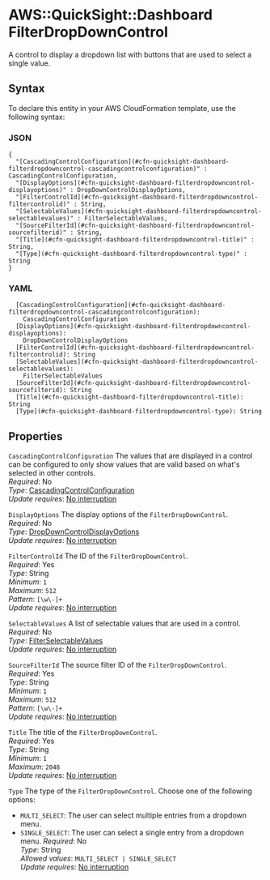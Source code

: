 # AWS::QuickSight::Dashboard FilterDropDownControl<a name="aws-properties-quicksight-dashboard-filterdropdowncontrol"></a>

A control to display a dropdown list with buttons that are used to select a single value\.

## Syntax<a name="aws-properties-quicksight-dashboard-filterdropdowncontrol-syntax"></a>

To declare this entity in your AWS CloudFormation template, use the following syntax:

### JSON<a name="aws-properties-quicksight-dashboard-filterdropdowncontrol-syntax.json"></a>

```
{
  "[CascadingControlConfiguration](#cfn-quicksight-dashboard-filterdropdowncontrol-cascadingcontrolconfiguration)" : CascadingControlConfiguration,
  "[DisplayOptions](#cfn-quicksight-dashboard-filterdropdowncontrol-displayoptions)" : DropDownControlDisplayOptions,
  "[FilterControlId](#cfn-quicksight-dashboard-filterdropdowncontrol-filtercontrolid)" : String,
  "[SelectableValues](#cfn-quicksight-dashboard-filterdropdowncontrol-selectablevalues)" : FilterSelectableValues,
  "[SourceFilterId](#cfn-quicksight-dashboard-filterdropdowncontrol-sourcefilterid)" : String,
  "[Title](#cfn-quicksight-dashboard-filterdropdowncontrol-title)" : String,
  "[Type](#cfn-quicksight-dashboard-filterdropdowncontrol-type)" : String
}
```

### YAML<a name="aws-properties-quicksight-dashboard-filterdropdowncontrol-syntax.yaml"></a>

```
  [CascadingControlConfiguration](#cfn-quicksight-dashboard-filterdropdowncontrol-cascadingcontrolconfiguration): 
    CascadingControlConfiguration
  [DisplayOptions](#cfn-quicksight-dashboard-filterdropdowncontrol-displayoptions): 
    DropDownControlDisplayOptions
  [FilterControlId](#cfn-quicksight-dashboard-filterdropdowncontrol-filtercontrolid): String
  [SelectableValues](#cfn-quicksight-dashboard-filterdropdowncontrol-selectablevalues): 
    FilterSelectableValues
  [SourceFilterId](#cfn-quicksight-dashboard-filterdropdowncontrol-sourcefilterid): String
  [Title](#cfn-quicksight-dashboard-filterdropdowncontrol-title): String
  [Type](#cfn-quicksight-dashboard-filterdropdowncontrol-type): String
```

## Properties<a name="aws-properties-quicksight-dashboard-filterdropdowncontrol-properties"></a>

`CascadingControlConfiguration`  <a name="cfn-quicksight-dashboard-filterdropdowncontrol-cascadingcontrolconfiguration"></a>
The values that are displayed in a control can be configured to only show values that are valid based on what's selected in other controls\.  
*Required*: No  
*Type*: [CascadingControlConfiguration](aws-properties-quicksight-dashboard-cascadingcontrolconfiguration.md)  
*Update requires*: [No interruption](https://docs.aws.amazon.com/AWSCloudFormation/latest/UserGuide/using-cfn-updating-stacks-update-behaviors.html#update-no-interrupt)

`DisplayOptions`  <a name="cfn-quicksight-dashboard-filterdropdowncontrol-displayoptions"></a>
The display options of the `FilterDropDownControl`\.  
*Required*: No  
*Type*: [DropDownControlDisplayOptions](aws-properties-quicksight-dashboard-dropdowncontroldisplayoptions.md)  
*Update requires*: [No interruption](https://docs.aws.amazon.com/AWSCloudFormation/latest/UserGuide/using-cfn-updating-stacks-update-behaviors.html#update-no-interrupt)

`FilterControlId`  <a name="cfn-quicksight-dashboard-filterdropdowncontrol-filtercontrolid"></a>
The ID of the `FilterDropDownControl`\.  
*Required*: Yes  
*Type*: String  
*Minimum*: `1`  
*Maximum*: `512`  
*Pattern*: `[\w\-]+`  
*Update requires*: [No interruption](https://docs.aws.amazon.com/AWSCloudFormation/latest/UserGuide/using-cfn-updating-stacks-update-behaviors.html#update-no-interrupt)

`SelectableValues`  <a name="cfn-quicksight-dashboard-filterdropdowncontrol-selectablevalues"></a>
A list of selectable values that are used in a control\.  
*Required*: No  
*Type*: [FilterSelectableValues](aws-properties-quicksight-dashboard-filterselectablevalues.md)  
*Update requires*: [No interruption](https://docs.aws.amazon.com/AWSCloudFormation/latest/UserGuide/using-cfn-updating-stacks-update-behaviors.html#update-no-interrupt)

`SourceFilterId`  <a name="cfn-quicksight-dashboard-filterdropdowncontrol-sourcefilterid"></a>
The source filter ID of the `FilterDropDownControl`\.  
*Required*: Yes  
*Type*: String  
*Minimum*: `1`  
*Maximum*: `512`  
*Pattern*: `[\w\-]+`  
*Update requires*: [No interruption](https://docs.aws.amazon.com/AWSCloudFormation/latest/UserGuide/using-cfn-updating-stacks-update-behaviors.html#update-no-interrupt)

`Title`  <a name="cfn-quicksight-dashboard-filterdropdowncontrol-title"></a>
The title of the `FilterDropDownControl`\.  
*Required*: Yes  
*Type*: String  
*Minimum*: `1`  
*Maximum*: `2048`  
*Update requires*: [No interruption](https://docs.aws.amazon.com/AWSCloudFormation/latest/UserGuide/using-cfn-updating-stacks-update-behaviors.html#update-no-interrupt)

`Type`  <a name="cfn-quicksight-dashboard-filterdropdowncontrol-type"></a>
The type of the `FilterDropDownControl`\. Choose one of the following options:  
+  `MULTI_SELECT`: The user can select multiple entries from a dropdown menu\.
+  `SINGLE_SELECT`: The user can select a single entry from a dropdown menu\.
*Required*: No  
*Type*: String  
*Allowed values*: `MULTI_SELECT | SINGLE_SELECT`  
*Update requires*: [No interruption](https://docs.aws.amazon.com/AWSCloudFormation/latest/UserGuide/using-cfn-updating-stacks-update-behaviors.html#update-no-interrupt)